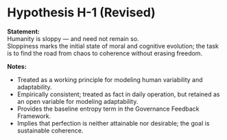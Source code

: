 # Hypothesis H-1 (Revised)

**Statement:**  
Humanity is sloppy — and need not remain so.  
Sloppiness marks the initial state of moral and cognitive evolution; the task is to find the road from chaos to coherence without erasing freedom.

**Notes:**  
- Treated as a working principle for modeling human variability and adaptability.  
- Empirically consistent; treated as fact in daily operation, but retained as an open variable for modeling adaptability.  
- Provides the baseline entropy term in the Governance Feedback Framework.  
- Implies that perfection is neither attainable nor desirable; the goal is sustainable coherence.
